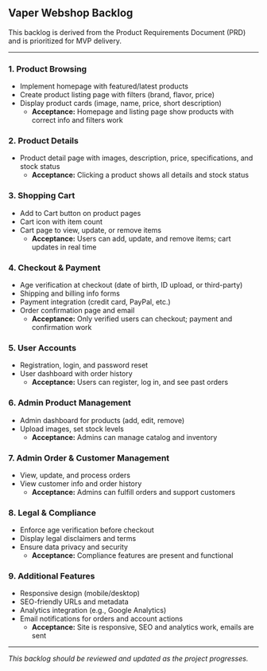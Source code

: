 ## Vaper Webshop Backlog

This backlog is derived from the Product Requirements Document (PRD) and is prioritized for MVP delivery.

---

### 1. Product Browsing
- Implement homepage with featured/latest products
- Create product listing page with filters (brand, flavor, price)
- Display product cards (image, name, price, short description)
  - **Acceptance:** Homepage and listing page show products with correct info and filters work

### 2. Product Details
- Product detail page with images, description, price, specifications, and stock status
  - **Acceptance:** Clicking a product shows all details and stock status

### 3. Shopping Cart
- Add to Cart button on product pages
- Cart icon with item count
- Cart page to view, update, or remove items
  - **Acceptance:** Users can add, update, and remove items; cart updates in real time

### 4. Checkout & Payment
- Age verification at checkout (date of birth, ID upload, or third-party)
- Shipping and billing info forms
- Payment integration (credit card, PayPal, etc.)
- Order confirmation page and email
  - **Acceptance:** Only verified users can checkout; payment and confirmation work

### 5. User Accounts
- Registration, login, and password reset
- User dashboard with order history
  - **Acceptance:** Users can register, log in, and see past orders

### 6. Admin Product Management
- Admin dashboard for products (add, edit, remove)
- Upload images, set stock levels
  - **Acceptance:** Admins can manage catalog and inventory

### 7. Admin Order & Customer Management
- View, update, and process orders
- View customer info and order history
  - **Acceptance:** Admins can fulfill orders and support customers

### 8. Legal & Compliance
- Enforce age verification before checkout
- Display legal disclaimers and terms
- Ensure data privacy and security
  - **Acceptance:** Compliance features are present and functional

### 9. Additional Features
- Responsive design (mobile/desktop)
- SEO-friendly URLs and metadata
- Analytics integration (e.g., Google Analytics)
- Email notifications for orders and account actions
  - **Acceptance:** Site is responsive, SEO and analytics work, emails are sent

---

*This backlog should be reviewed and updated as the project progresses.*